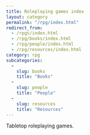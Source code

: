 ```yaml
---
title: Roleplaying games index
layout: category
permalink: "/rpg/index.html"
redirect_from:
  - /rpgs/index.html
  - /rpg/books/index.html
  - /rpg/people/index.html
  - /rpg/resources/index.html
category: rpg
subcategories:
  -
    slug: books
    title: "Books"
  -
    slug: people
    title: "People"
  -
    slug: resources
    title: "Resources"
---
```


Tabletop roleplaying games.
